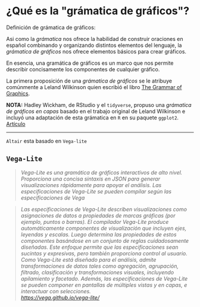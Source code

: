 ¿Qué es la "grámatica de gráficos"?
===================================

Definición de grámatica de gráficos:

Asi como la _grámatica_ nos ofrece la habilidad de construir oraciones en español combinando y organizando distintos elementos del lenguaje, la _grámatica de gráficos_ nos ofrece elementos básicos para crear gráficos. 

En esencia, una gramática de gráficos es un marco que nos permite describir concisamente los componentes de cualquier gráfico.

La primera proposición de una _grámatica de gráficos_ se le atribuye comúnmente a Leland Wilkinson quien escribió el libro [The Grammar of Graphics](https://www.springer.com/us/book/9780387245447).

__NOTA:__
Hadley Wickham, de RStudio y el `tidyverse`, propuso una _grámatica de gráficos en capas_ basado en el trabajo original de Leland Wilkinson e incluyó una adaptación de esta grámatica en `R` en su paquete `ggplot2`. [Artículo](wickham.pdf)


***
`Altair` esta basado en `Vega-lite` 

## `Vega-Lite`
> _Vega-Lite es una gramática de gráficos interactivos de alto nivel. Proporciona una concisa sintaxis en JSON para generar visualizaciones rápidamente para apoyar el análisis. Las especificaciones de Vega-Lite se pueden compilar según las especificaciones de Vega_

> _Las especificaciones de Vega-Lite describen visualizaciones como asignaciones de datos a propiedades de marcas gráficas (por ejemplo, puntos o barras). El compilador Vega-Lite produce automáticamente componentes de visualización que incluyen ejes, leyendas y escalas. Luego determina las propiedades de estos componentes basándose en un conjunto de reglas cuidadosamente diseñadas. Este enfoque permite que las especificaciones sean sucintas y expresivas, pero también proporciona control al usuario. Como Vega-Lite está diseñado para el análisis, admite transformaciones de datos tales como agregación, agrupación, filtrado, clasificación y transformaciones visuales, incluyendo apilamiento y facetado. Además, las especificaciones de Vega-Lite se pueden componer en pantallas de múltiples vistas y en capas, e interactuar con selecciones._
> <br> _https://vega.github.io/vega-lite/_